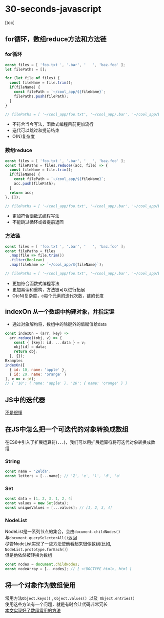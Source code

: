 # 30-seconds-javascript

[toc]

## for循环，数组reduce方法和方法链

### for循环

``` javascript
const files = [ 'foo.txt ', '.bar', '   ', 'baz.foo' ];
let filePaths = [];

for (let file of files) {
  const fileName = file.trim();
  if(fileName) {
    const filePath = `~/cool_app/${fileName}`;
    filePaths.push(filePath);
  }
}

// filePaths = [ '~/cool_app/foo.txt', '~/cool_app/.bar', '~/cool_app/baz.foo']
```

* 不符合当今写法，函数式编程目前更加流行
* 迭代可以跳过和提前结束
* O(N)复杂度

### 数组reduce

``` javascript
const files = [ 'foo.txt ', '.bar', '   ', 'baz.foo' ];
const filePaths = files.reduce((acc, file) => {
  const fileName = file.trim();
  if(fileName) {
    const filePath = `~/cool_app/${fileName}`;
    acc.push(filePath);
  }
  return acc;
}, []);

// filePaths = [ '~/cool_app/foo.txt', '~/cool_app/.bar', '~/cool_app/baz.foo']
```

* 更加符合函数式编程写法
* 不能跳过循环或者提前返回

### 方法链

``` javascript
const files = [ 'foo.txt ', '.bar', '   ', 'baz.foo' ];
const filePaths = files
  .map(file => file.trim())
  .filter(Boolean)
  .map(fileName => `~/cool_app/${fileName}`);

// filePaths = [ '~/cool_app/foo.txt', '~/cool_app/.bar', '~/cool_app/baz.foo']
```

* 更加符合函数式编程写法
* 更加易读和重构，方法链可以进行拓展
* O(cN)复杂度，c每个元素的迭代次数，链的长度

## indexOn `从一个数组中构建对象，并指定键`

* 通过对象解构将，数组中的除键外的值赋值给data

``` javascript
const indexOn = (arr, key) =>
  arr.reduce((obj, v) => {
    const { [key]: id, ...data } = v;
    obj[id] = data;
    return obj;
  }, {});
Examples
indexOn([
  { id: 10, name: 'apple' },
  { id: 20, name: 'orange' }
], x => x.id);
// { '10': { name: 'apple' }, '20': { name: 'orange' } }
```



## JS中的迭代器

[不是很懂](https://www.30secondsofcode.org/articles/s/javascript-iterators)

## 在JS中怎么把一个可迭代的对象转换成数组

在ES6中引入了扩展运算符(`...`)，我们可以用扩展运算符将可迭代对象转换成数组

### String

``` javascript
const name = 'Zelda';
const letters = [...name]; // 'Z', 'e', 'l', 'd', 'a'
```

### Set

``` javascript
const data = [1, 2, 3, 1, 2, 4]
const values = new Set(data);
const uniqueValues = [...values]; // [1, 2, 3, 4]
```

### NodeList

NodeList是一系列节点的集合，会由`document.childNodes()`  
与`document.querySelectorAll()`返回  
尽管NodeList实现了一些方法使他看起来很像数组(比如, `NodeList.prototype.forEach()`)  
但是他依然被转换为数组

``` javascript
const nodes = document.childNodes;
const nodeArray = [...nodes]; // [ <!DOCTYPE html>, html ]
```

## 将一个对象作为数组使用

常用方法`Object.keys()` , `Object.values() `以及` Object.entries()`  
使用这些方法有一个问题，就是有时会让代码非常冗长  
[本文实现好了数组常用的方法](https://www.30secondsofcode.org/articles/s/javascript-object-array-proxy)

